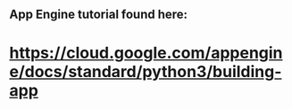## App Engine tutorial found here:
# https://cloud.google.com/appengine/docs/standard/python3/building-app